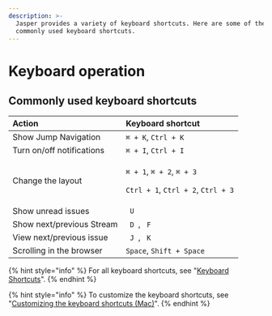 ```yaml
---
description: >-
  Jasper provides a variety of keyboard shortcuts. Here are some of the most
  commonly used keyboard shortcuts.
---
```


# Keyboard operation

## Commonly used keyboard shortcuts <a id="shortcuts"></a>

<table>
  <thead>
    <tr>
      <th style="text-align:left">Action</th>
      <th style="text-align:left">Keyboard shortcut</th>
    </tr>
  </thead>
  <tbody>
    <tr>
      <td style="text-align:left">Show Jump Navigation</td>
      <td style="text-align:left"><code>&#x2318; + K</code>, <code>Ctrl + K</code>
      </td>
    </tr>
    <tr>
      <td style="text-align:left">Turn on/off notifications</td>
      <td style="text-align:left"><code>&#x2318; + I</code>, <code>Ctrl + I</code>
      </td>
    </tr>
    <tr>
      <td style="text-align:left">Change the layout</td>
      <td style="text-align:left">
        <p><code>&#x2318; + 1</code>, <code>&#x2318; + 2</code>, <code>&#x2318; + 3</code>
        </p>
        <p><code>Ctrl + 1</code>, <code>Ctrl + 2</code>, <code>Ctrl + 3</code>
        </p>
      </td>
    </tr>
    <tr>
      <td style="text-align:left">Show unread issues</td>
      <td style="text-align:left"><code> U </code>
      </td>
    </tr>
    <tr>
      <td style="text-align:left">Show next/previous Stream</td>
      <td style="text-align:left"><code> D </code>, <code> F </code>
      </td>
    </tr>
    <tr>
      <td style="text-align:left">View next/previous issue</td>
      <td style="text-align:left"><code> J </code>, <code> K </code>
      </td>
    </tr>
    <tr>
      <td style="text-align:left">Scrolling in the browser</td>
      <td style="text-align:left"><code>Space</code>, <code>Shift + Space</code>
      </td>
    </tr>
  </tbody>
</table>

{% hint style="info" %}
For all keyboard shortcuts, see "[Keyboard Shortcuts](../reference/keyboard-shortcut.md)".
{% endhint %}

{% hint style="info" %}
To customize the keyboard shortcuts, see "[Customizing the keyboard shortcuts  \(Mac\)](../reference/keyboard-shortcut.md#customize)".
{% endhint %}

